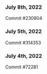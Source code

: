 ### July 8th, 2022

Commit #230804

### July 5th, 2022

Commit #314353


### July 4th, 2022

Commit #72281
